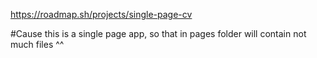 https://roadmap.sh/projects/single-page-cv

#Cause this is a single page app, so that in pages folder will contain not much files ^^